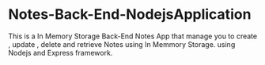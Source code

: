# Notes-Back-End-NodejsApplication

This is a In Memory Storage Back-End Notes App that manage you to create , update , delete and retrieve  Notes using In Memmory Storage.
using Nodejs and Express framework.
